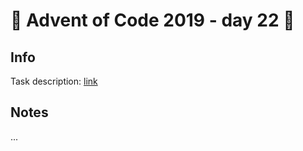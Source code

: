 # 🎄 Advent of Code 2019 - day 22 🎄

## Info

Task description: [link](https://adventofcode.com/2019/day/22)

## Notes

...